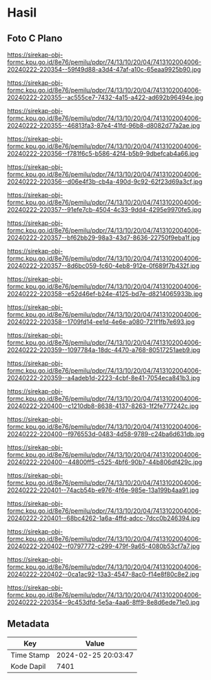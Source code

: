 # Hasil

## Foto C Plano

https://sirekap-obj-formc.kpu.go.id/8e76/pemilu/pdpr/74/13/10/20/04/7413102004006-20240222-220354--59f49d88-a3d4-47af-a10c-65eaa9925b90.jpg

https://sirekap-obj-formc.kpu.go.id/8e76/pemilu/pdpr/74/13/10/20/04/7413102004006-20240222-220355--ac555ce7-7432-4a15-a422-ad692b96494e.jpg

https://sirekap-obj-formc.kpu.go.id/8e76/pemilu/pdpr/74/13/10/20/04/7413102004006-20240222-220355--46813fa3-87e4-41fd-96b8-d8082d77a2ae.jpg

https://sirekap-obj-formc.kpu.go.id/8e76/pemilu/pdpr/74/13/10/20/04/7413102004006-20240222-220356--f781f6c5-b586-42f4-b5b9-9dbefcab4a66.jpg

https://sirekap-obj-formc.kpu.go.id/8e76/pemilu/pdpr/74/13/10/20/04/7413102004006-20240222-220356--d06e4f3b-cb4a-490d-9c92-62f23d69a3cf.jpg

https://sirekap-obj-formc.kpu.go.id/8e76/pemilu/pdpr/74/13/10/20/04/7413102004006-20240222-220357--91efe7cb-4504-4c33-9dd4-4295e9970fe5.jpg

https://sirekap-obj-formc.kpu.go.id/8e76/pemilu/pdpr/74/13/10/20/04/7413102004006-20240222-220357--bf62bb29-98a3-43d7-8636-22750f9eba1f.jpg

https://sirekap-obj-formc.kpu.go.id/8e76/pemilu/pdpr/74/13/10/20/04/7413102004006-20240222-220357--8d6bc059-fc60-4eb8-912e-0f689f7b432f.jpg

https://sirekap-obj-formc.kpu.go.id/8e76/pemilu/pdpr/74/13/10/20/04/7413102004006-20240222-220358--e52d46ef-b24e-4125-bd7e-d8214065933b.jpg

https://sirekap-obj-formc.kpu.go.id/8e76/pemilu/pdpr/74/13/10/20/04/7413102004006-20240222-220358--1709fd14-ee1d-4e6e-a080-721f1fb7e693.jpg

https://sirekap-obj-formc.kpu.go.id/8e76/pemilu/pdpr/74/13/10/20/04/7413102004006-20240222-220359--1097784a-18dc-4470-a768-80517251aeb9.jpg

https://sirekap-obj-formc.kpu.go.id/8e76/pemilu/pdpr/74/13/10/20/04/7413102004006-20240222-220359--a4adeb1d-2223-4cbf-8e41-7054eca841b3.jpg

https://sirekap-obj-formc.kpu.go.id/8e76/pemilu/pdpr/74/13/10/20/04/7413102004006-20240222-220400--c1210db8-8638-4137-8263-1f2fe777242c.jpg

https://sirekap-obj-formc.kpu.go.id/8e76/pemilu/pdpr/74/13/10/20/04/7413102004006-20240222-220400--f976553d-0483-4d58-9789-c24ba6d631db.jpg

https://sirekap-obj-formc.kpu.go.id/8e76/pemilu/pdpr/74/13/10/20/04/7413102004006-20240222-220400--44800ff5-c525-4bf6-90b7-44b806df429c.jpg

https://sirekap-obj-formc.kpu.go.id/8e76/pemilu/pdpr/74/13/10/20/04/7413102004006-20240222-220401--74acb54b-e976-4f6e-985e-13a199b4aa91.jpg

https://sirekap-obj-formc.kpu.go.id/8e76/pemilu/pdpr/74/13/10/20/04/7413102004006-20240222-220401--68bc4262-1a6a-4ffd-adcc-7dcc0b246394.jpg

https://sirekap-obj-formc.kpu.go.id/8e76/pemilu/pdpr/74/13/10/20/04/7413102004006-20240222-220402--f0797772-c299-479f-9a65-4080b53cf7a7.jpg

https://sirekap-obj-formc.kpu.go.id/8e76/pemilu/pdpr/74/13/10/20/04/7413102004006-20240222-220402--0ca1ac92-13a3-4547-8ac0-f14e8f80c8e2.jpg

https://sirekap-obj-formc.kpu.go.id/8e76/pemilu/pdpr/74/13/10/20/04/7413102004006-20240222-220354--9c453dfd-5e5a-4aa6-8ff9-8e8d6ede71e0.jpg


## Metadata

| Key        | Value               |
| ---------- | ------------------- |
| Time Stamp | 2024-02-25 20:03:47 |
| Kode Dapil | 7401                |



